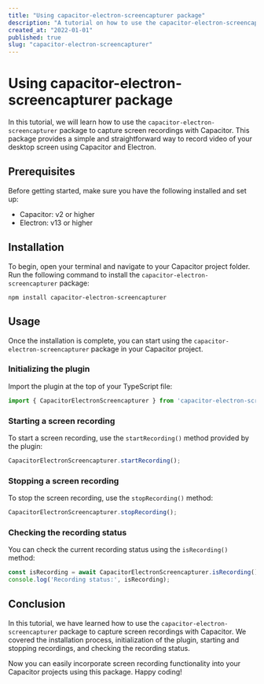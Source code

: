 ```yaml
---
title: "Using capacitor-electron-screencapturer package"
description: "A tutorial on how to use the capacitor-electron-screencapturer package to capture screen recordings with Capacitor"
created_at: "2022-01-01"
published: true
slug: "capacitor-electron-screencapturer"
---
```


# Using capacitor-electron-screencapturer package

In this tutorial, we will learn how to use the `capacitor-electron-screencapturer` package to capture screen recordings with Capacitor. This package provides a simple and straightforward way to record video of your desktop screen using Capacitor and Electron.

## Prerequisites

Before getting started, make sure you have the following installed and set up:

- Capacitor: v2 or higher
- Electron: v13 or higher

## Installation

To begin, open your terminal and navigate to your Capacitor project folder. Run the following command to install the `capacitor-electron-screencapturer` package:

```shell
npm install capacitor-electron-screencapturer
```

## Usage

Once the installation is complete, you can start using the `capacitor-electron-screencapturer` package in your Capacitor project.

### Initializing the plugin

Import the plugin at the top of your TypeScript file:

```typescript
import { CapacitorElectronScreencapturer } from 'capacitor-electron-screencapturer';
```

### Starting a screen recording

To start a screen recording, use the `startRecording()` method provided by the plugin:

```typescript
CapacitorElectronScreencapturer.startRecording();
```

### Stopping a screen recording

To stop the screen recording, use the `stopRecording()` method:

```typescript
CapacitorElectronScreencapturer.stopRecording();
```

### Checking the recording status

You can check the current recording status using the `isRecording()` method:

```typescript
const isRecording = await CapacitorElectronScreencapturer.isRecording();
console.log('Recording status:', isRecording);
```

## Conclusion

In this tutorial, we have learned how to use the `capacitor-electron-screencapturer` package to capture screen recordings with Capacitor. We covered the installation process, initialization of the plugin, starting and stopping recordings, and checking the recording status.

Now you can easily incorporate screen recording functionality into your Capacitor projects using this package. Happy coding!